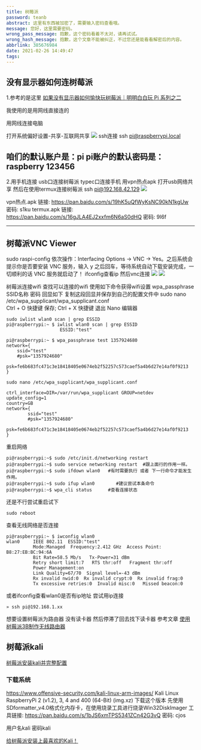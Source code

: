 ```yaml
---
title: 树莓派
password: teanb
abstract: 这里有东西被加密了，需要输入密码查看哦。
message: 您好，这里需要密码。
wrong_pass_message: 抱歉，这个密码看着不太对，请再试试。
wrong_hash_message: 抱歉，这个文章不能被纠正，不过您还是能看看解密后的内容。
abbrlink: 385676984
date: 2021-02-26 14:49:47
tags:
---
```


## 没有显示器如何连树莓派
1.参考的是这里
[如果没有显示器如何愉快玩树莓派｜明明白白玩 Pi 系列之二](https://sspai.com/post/38780)  

我使用的是用网线直接连的

用网线连接电脑

打开系统偏好设置-共享-互联网共享
![](https://raw.githubusercontent.com/tea9/image/master/blog_img/40/1.png)
ssh连接
ssh pi@raspberrypi.local

咱们的默认账户是：pi
pi账户的默认密码是：raspberry
123456
---
2.用手机连接
usb口连接树莓派 typec口连接手机
用vpn热点apk 打开usb网络共享
然后在使用termux连接树莓派 ssh pi@192.168.42.129
![](https://raw.githubusercontent.com/tea9/image/master/blog_img/40/4.png)

vpn热点.apk
链接: https://pan.baidu.com/s/19hK5uQfWyKsNC90kN1kgUw  密码: s1ku
termux.apk
链接: https://pan.baidu.com/s/16gJLA4EJ2xxfm6N6aS0dHQ  密码: 9l6f




---
## 树莓派VNC Viewer 
sudo raspi-config
依次操作：Interfacing Options -> VNC -> Yes。之后系统会提示你是否要安装 VNC 服务，输入 y 之后回车，等待系统自动下载安装完成，一切顺利的话 VNC 服务就启动了！
ifconfig查看ip
然后vnc连接
![](https://raw.githubusercontent.com/tea9/image/master/blog_img/40/2.png)
![](https://raw.githubusercontent.com/tea9/image/master/blog_img/40/3.png)


树莓派连接wifi
查找可以连接的wifi
使用如下命令获得wifi设置 wpa_passphrase SSID名称 密码 回显如下
复制这段回显并保存到自己的配置文件中
sudo nano /etc/wpa_supplicant/wpa_supplicant.conf  
Ctrl + O 快捷键 保存; Ctrl + X 快捷键 退出 Nano 编辑器

```
sudo iwlist wlan0 scan | grep ESSID
pi@raspberrypi:~ $ iwlist wlan0 scan | grep ESSID
                    ESSID:"test"

pi@raspberrypi:~ $ wpa_passphrase test 1357924680
network={
	ssid="test"
	#psk="1357924680"
	psk=fe6b683fc471c3e18418405e0674eb2f52257c573caef5a4b6d27e14af0f9213
}

sudo nano /etc/wpa_supplicant/wpa_supplicant.conf  

ctrl_interface=DIR=/var/run/wpa_supplicant GROUP=netdev
update_config=1
country=GB
network={
        ssid="test"
        #psk="1357924680"
        psk=fe6b683fc471c3e18418405e0674eb2f52257c573caef5a4b6d27e14af0f9213
}
```

重启网络
```
pi@raspberrypi:~$ sudo /etc/init.d/networking restart
pi@raspberrypi:~$ sudo service networking restart  #跟上面行的作用一样。
pi@raspberrypi:~$ sudo ifdown wlan0   #有时需要执行 或者 下一行命令才能发生作用。
pi@raspberrypi:~$ sudo ifup wlan0        #建议尝试本条命令
pi@raspberrypi:~$ wpa_cli status      #查看连接状态
```
还是不行尝试重启试下
```
sudo reboot
```
查看无线网络是否连接
```
pi@raspberrypi:~ $ iwconfig wlan0
wlan0     IEEE 802.11  ESSID:"test"  
          Mode:Managed  Frequency:2.412 GHz  Access Point: B8:27:EB:BC:94:6A   
          Bit Rate=58.5 Mb/s   Tx-Power=31 dBm   
          Retry short limit:7   RTS thr:off   Fragment thr:off
          Power Management:on
          Link Quality=67/70  Signal level=-43 dBm  
          Rx invalid nwid:0  Rx invalid crypt:0  Rx invalid frag:0
          Tx excessive retries:0  Invalid misc:0   Missed beacon:0
```
或者ifconfig查看wlan0是否有ip地址
尝试用ip连接
```
» ssh pi@192.168.1.xx 
```

<!-- 设置wifi静态ip
sudo nano /etc/dhcpcd.conf
在文件结尾处添加如下代码

interface wlan0
 
static ip_address=你的内网ip地址/24
static routers=内网网关ip地址
static domain_name_servers=114.114.114.114 #自定义dns
 -->

想要设置树莓派为路由器 没有读卡器 然后停滞了回去找下读卡器 参考文章
[使用树莓派3B制作无线路由器](https://blog.csdn.net/qq_42908042/article/details/88046536)  

## 树莓派kali

[树莓派安装kali并完整配置](https://blog.csdn.net/u013387804/article/details/98984176)  
### 下载系统
https://www.offensive-security.com/kali-linux-arm-images/
Kali Linux RaspberryPi 2 (v1.2), 3, 4 and 400 (64-Bit) (img.xz)
下载这个版本
先使用SDformatter_v4.0格式化内存卡，在使用烧录工具进行烧录Win32DiskImager
工具链接: https://pan.baidu.com/s/1bJS6xmTPS5341ZCn42G3vQ  密码: cjos

用户名kali 密码kali

[给树莓派安装上最喜欢的Kali！](https://www.iamkb.cn/?p=440)  





